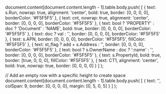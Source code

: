 document.content[document.content.length - 1].table.body.push(
    [
        { text: s.Run, nowrap: true, alignment: 'center', bold: true, border: [0, 0, 0, 0], borderColor: '#F5F5F5' },
        { text: cnt, nowrap: true, alignment: 'center', border: [0, 0, 0, 0], borderColor: '#F5F5F5' },
        { text: bool ? 'PROPERTY' : doc ? 'Document' : 'NAME', bold: true, border: [0, 0, 0, 0], borderColor: '#F5F5F5' },
        { text: doc ? val : '', border: [0, 0, 0, 0], borderColor: '#F5F5F5' },
        { text: s.APN, border: [0, 0, 0, 0], borderColor: '#F5F5F5', fillColor: '#F5F5F5' },
        { text: st_flag ? add + s.Address : '', border: [0, 0, 0, 0], borderColor: '#F5F5F5' },
        { text: bool ? s.OwnerName : doc ? ':name' : '', border: [0, 0, 0, 0], borderColor: '#F5F5F5' },
        { text: s.PropertyId, bold: true, border: [true, 0, 0, 0], fillColor: '#F5F5F5' },
        { text: CT1, alignment: 'center', bold: true, nowrap: true, border: [0, 0, 0, 0] }
    ]
);

// Add an empty row with a specific height to create space
document.content[document.content.length - 1].table.body.push(
    [
        { text: '', colSpan: 9, border: [0, 0, 0, 0], margin: [0, 5, 0, 5] }
    ]
);
